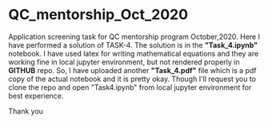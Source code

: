 # QC_mentorship_Oct_2020
Application screening task for QC mentorship program October,2020. Here I have performed a solution of TASK-4. The solution is in the **"Task_4.ipynb"** notebook. I have used latex for writing mathematical equations and they are working fine in local jupyter environment, but not rendered properly in **GITHUB** repo. So, I have uploaded another **"Task_4.pdf"** file which is a pdf copy of the actual notebook and it is pretty okay. Though I'll request you to clone the repo and open "Task4.ipynb" from local jupyter environment for best experience. 

Thank you
